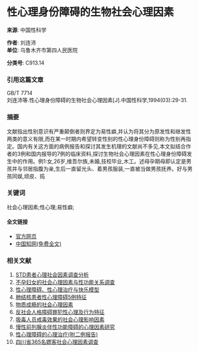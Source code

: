 # 性心理身份障碍的生物社会心理因素

**来源**: 中国性科学

**作者**: 刘连沛  
**单位**: 乌鲁木齐市第四人民医院  

**分类号**: C913.14  

### **引用这篇文章**

GB/T 7714  
刘连沛等.性心理身份障碍的生物社会心理因素\[J\].中国性科学,1994(03):29-31.

### **摘要**

文献指出性别意识有严重颠倒者则界定为易性癖,并认为将其分为原发性和继发性两类的意义有限,而在某一时期内希望转变性别的性心理身份障碍则称为性别再指定。国内有关这方面的病例报告和探讨其发生机理的文献尚不多见,本文拟结合作者的3例和国内报导的7例的临床资料,探讨生物社会心理因素在性心理身份障碍发生中的作用。例1:女,26岁,维吾尔族,未婚,技校毕业,木工。述母孕期母即认定是男孩并与邻居指腹为亲,生后一直留光头、着男孩服装,一直被当做男孩抚养。好与男孩同娱,顽皮、捣

### **关键词**

社会心理因素;性心理;易性癖;

#### **全文链接**
- [官方网页](http://www.zgxkxzzs.com)  
- [中国知网(免费全文)](http://kns.cnki.net/KCMS/detail/detail.aspx?filename=XKXZ199403008&DBName=cjfqtotal&dbcode=cjfq)  

### **相关文献**
1. [STD患者心理社会因素调查分析](https://www.example.com)
2. [不孕妇女的社会心理因素与性功能关系调查](https://www.example.com)
3. [性心理障碍、性心理治疗与快乐模型](https://www.example.com)
4. [肺结核患者性心理障碍5例特征](https://www.example.com)
5. [物质成瘾的社会心理因素](https://www.example.com)
6. [反社会人格障碍罪犯性心理及行为特征](https://www.example.com)
7. [吸毒人员戒毒效果的社会心理影响因素](https://www.example.com)
8. [慢性前列腺炎伴性功能障碍的心理因素研究](https://www.example.com)
9. [性心理障碍的心理治疗(附二例报告)](https://www.example.com)
10. [四川省365名嫖客社会心理因素调查](https://www.example.com)